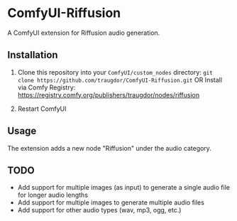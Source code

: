 # ComfyUI-Riffusion

A ComfyUI extension for Riffusion audio generation.

## Installation

1. Clone this repository into your `ComfyUI/custom_nodes` directory:
```git clone https://github.com/traugdor/ComfyUI-Riffusion.git```
OR
Install via Comfy Registry: https://registry.comfy.org/publishers/traugdor/nodes/riffusion

2. Restart ComfyUI

## Usage

The extension adds a new node "Riffusion" under the audio category.

## TODO
- Add support for multiple images (as input) to generate a single audio file for longer audio lengths
- Add support for multiple images to generate multiple audio files
- Add support for other audio types (wav, mp3, ogg, etc.)